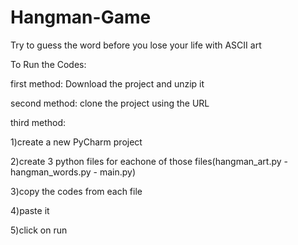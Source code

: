 # Hangman-Game
Try to guess the word before you lose your life with ASCII art

To Run the Codes:

first method:
Download the project and unzip it


second method:
clone the project using the URL


third method:

1)create a new PyCharm project

2)create 3 python files for eachone of those files(hangman_art.py - hangman_words.py - main.py)

3)copy the codes from each file

4)paste it

5)click on run


 

